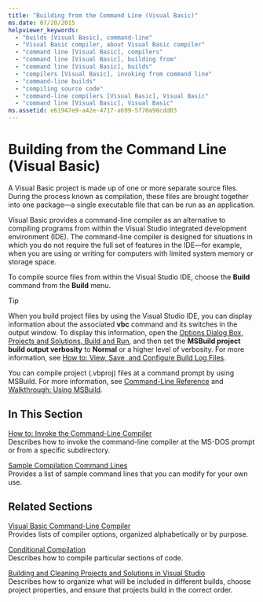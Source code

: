 ```yaml
---
title: "Building from the Command Line (Visual Basic)"
ms.date: 07/20/2015
helpviewer_keywords: 
  - "builds [Visual Basic], command-line"
  - "Visual Basic compiler, about Visual Basic compiler"
  - "command line [Visual Basic], compilers"
  - "command line [Visual Basic], building from"
  - "command line [Visual Basic], builds"
  - "compilers [Visual Basic], invoking from command line"
  - "command-line builds"
  - "compiling source code"
  - "command-line compilers [Visual Basic], Visual Basic"
  - "command line [Visual Basic], Visual Basic"
ms.assetid: e61947e9-a42e-4717-a699-5f70a98cdd03
---
```

# Building from the Command Line (Visual Basic)
A Visual Basic project is made up of one or more separate source files. During the process known as compilation, these files are brought together into one package—a single executable file that can be run as an application.  
  
 Visual Basic provides a command-line compiler as an alternative to compiling programs from within the Visual Studio integrated development environment (IDE). The command-line compiler is designed for situations in which you do not require the full set of features in the IDE—for example, when you are using or writing for computers with limited system memory or storage space.  
  
  To compile source files from within the Visual Studio IDE, choose the **Build** command from the **Build** menu.  
  
> [!TIP]
>  When you build project files by using the Visual Studio IDE, you can display information about the associated **vbc** command and its switches in the output window. To display this information, open the [Options Dialog Box,  Projects and Solutions, Build and Run](/visualstudio/ide/reference/options-dialog-box-projects-and-solutions-build-and-run), and then set the **MSBuild project build output verbosity** to **Normal** or a higher level of verbosity. For more information, see [How to: View, Save, and Configure Build Log Files](http://msdn.microsoft.com/library/75d38b76-26d6-4f43-bbe7-cbacd7cc81e7).  
  
 You can compile project (.vbproj) files at a command prompt by using MSBuild. For more information, see [Command-Line Reference](/visualstudio/msbuild/msbuild-command-line-reference) and [Walkthrough: Using MSBuild](/visualstudio/msbuild/walkthrough-using-msbuild).  
  
## In This Section  
 [How to: Invoke the Command-Line Compiler](../../../visual-basic/reference/command-line-compiler/how-to-invoke-the-command-line-compiler.md)  
 Describes how to invoke the command-line compiler at the MS-DOS prompt or from a specific subdirectory.  
  
 [Sample Compilation Command Lines](../../../visual-basic/reference/command-line-compiler/sample-compilation-command-lines.md)  
 Provides a list of sample command lines that you can modify for your own use.  
  
## Related Sections  
 [Visual Basic Command-Line Compiler](../../../visual-basic/reference/command-line-compiler/index.md)  
 Provides lists of compiler options, organized alphabetically or by purpose.  
  
 [Conditional Compilation](../../../visual-basic/programming-guide/program-structure/conditional-compilation.md)  
 Describes how to compile particular sections of code.  
  
 [Building and Cleaning Projects and Solutions in Visual Studio](/visualstudio/ide/building-and-cleaning-projects-and-solutions-in-visual-studio)  
 Describes how to organize what will be included in different builds, choose project properties, and ensure that projects build in the correct order.
